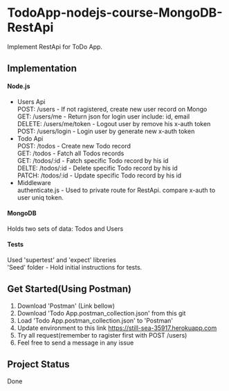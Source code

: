 ﻿# TodoApp-nodejs-course-MongoDB-RestApi
  Implement RestApi for ToDo App. 
## Implementation
  #### Node.js
  - Users Api \
      POST: /users - If not ragistered, create new user record on Mongo \
      GET: /users/me - Return json for login user include: id, email \
      DELETE: /users/me/token - Logout user by remove his x-auth token \
      POST: /users/login - Login user by generate new x-auth token 
  - Todo Api \
      POST: /todos - Create new Todo record \
      GET: /todos - Fatch all Todos records \
      GET: /todos/:id - Fatch specific Todo record by his id \
      DELTE: /todos/:id - Delete specific Todo record by his id \
      PATCH: /todos/:id - Update specific Todo record by his id 
  - Middleware \
      authenticate.js - Used to private route for RestApi. compare x-auth to user uniq token.
  #### MongoDB
  Holds two sets of data: Todos and Users
  #### Tests
  Used 'supertest' and 'expect' libreries \
  'Seed' folder - Hold initial instructions for tests.
## Get Started(Using Postman)
  1. Download 'Postman' (Link bellow)
  2. Download 'Todo App.postman_collection.json' from this git
  3. Load 'Todo App.postman_collection.json' to 'Postman'
  4. Update environment to this link https://still-sea-35917.herokuapp.com
  4. Try all request(remember to ragister first with POST /users)
  5. Feel free to send a message in any issue
## Project Status
  Done
      
